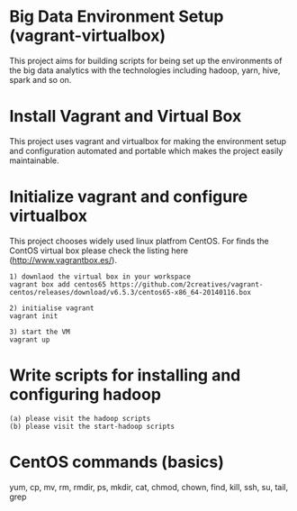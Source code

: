 # Big Data Environment Setup (vagrant-virtualbox)
This project aims for building scripts for being set up the environments of the big data analytics with the technologies including hadoop, yarn, hive, spark and so on.

# Install Vagrant and Virtual Box
This project uses vagrant and virtualbox for making the environment setup and configuration automated and portable which makes the project easily maintainable.

# Initialize vagrant and configure virtualbox 
This project chooses widely used linux platfrom CentOS. For finds the ContOS virtual box please check the listing here (http://www.vagrantbox.es/).

	1) downlaod the virtual box in your workspace
	vagrant box add centos65 https://github.com/2creatives/vagrant-centos/releases/download/v6.5.3/centos65-x86_64-20140116.box

	2) initialise vagrant
	vagrant init
	
	3) start the VM	
	vagrant up

# Write scripts for installing and configuring hadoop 
	(a) please visit the hadoop scripts
	(b) please visit the start-hadoop scripts


# CentOS commands (basics)
yum, cp, mv, rm, rmdir, ps, mkdir, cat, 
chmod, chown, find, kill, ssh, su, 
tail, grep
